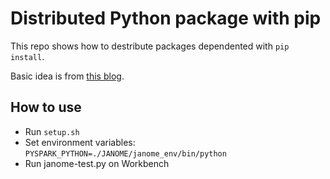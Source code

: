 # Distributed Python package with pip

This repo shows how to destribute packages dependented with `pip install`.

Basic idea is from [this blog](http://henning.kropponline.de/2016/09/24/running-pyspark-with-conda-env/).

## How to use

- Run `setup.sh`
- Set environment variables: `PYSPARK_PYTHON=./JANOME/janome_env/bin/python`
- Run janome-test.py on Workbench